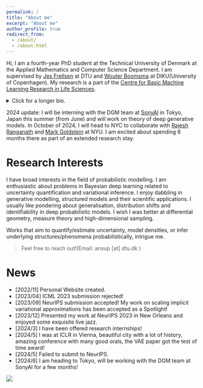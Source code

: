 ```yaml
---
permalink: /
title: "About me"
excerpt: "About me"
author_profile: true
redirect_from: 
  - /about/
  - /about.html
---
```


Hi, 
I am a fourth-year PhD student at the Technical University of Denmark at the Applied Mathematics and Computer Science Department. I am supervised by [Jes Frellsen](https://frellsen.org/) at DTU and [Wouter Boomsma](https://ku-bioml.github.io/people/#wouter) at DIKU(University of Copenhagen). My research is a part of the [Centre for Basic Machine Learning Research in Life Sciences](https://www.mlls.dk/).

<details>
<summary>Click for a longer bio.</summary>

Prior to starting this graduate program, I was a research associate at [RBCDSAI, IIT Madras](https://rbcdsai.iitm.ac.in/) and before that I finished my integrated masters in ECE with a specialisation in signal processing and pattern recognition from [IIIT Bangalore](https://iiitb.ac.in/). During my masters, in 2019 I also spent some time in the Approximate Bayesian Inference team at [RIKEN-AIP](https://www.riken.jp/en/research/labs/aip/) in Tokyo working under [Emtiyaz Khan](https://emtiyaz.github.io/) on scaling Bayesian natural gradient optimizers.

</details>


2024 update: I will be interning with the DGM team at [SonyAI](https://ai.sony/) in Tokyo, Japan this summer (from June) and will work on theory of deep generative models. In October of 2024, I will head to NYC to collaborate with [Rajesh Ranganath](https://cims.nyu.edu/~rajeshr/) and [Mark Goldstein](https://marikgoldstein.github.io/) at NYU. I am excited about spending 6 months there as part of an extended research stay.

# Research Interests 

I have broad interests in the field of probabilistic modelling. I am enthusiastic about problems in Bayesian deep learning related to uncertainty quantification and variational inference. I enjoy dabbling in generative modelling, structured models and their scientific applications. I usually like pondering about generalisation, distribution shifts and identifiability in deep probabilistic models. I wish I was better at differential geometry, measure theory and high-dimensional sampling.

Works that aim to quantify/estimate uncertainty, model densities, or infer underlying structures/phenomena probabilistically, intrigue me. 


> Feel free to reach out!(Email: ansup [at] dtu.dk )


[comment]: <> (# Contact )

# News

- [2022/11] Personal Website created.
- [2023/04] ICML 2023 submission rejected!
- [2023/09] NeurIPS submission accepted! My work on scaling implicit variational approximations has been accepted as a Spotlight!
- [2023/12] Presented my work at NeurIPS 2023 in New Orleans and enjoyed some exquisite live jazz.
- [2024/3] I have been offered research internships!
- [2024/5] I was at ICLR in Vienna, beautiful city with a lot of history, amazing conference with many good orals, the VAE paper got the test of time award!
- [2024/5] Failed to submit to NeurIPS.
- [2024/6] I am heading to Tokyo, will be working with the DGM team at SonyAI for a few months! 

<a href='https://clustrmaps.com/site/1brm2'  title='Visit tracker'><img src='//clustrmaps.com/map_v2.png?cl=ffffff&w=a&t=n&d=rhuIdLn9vUpFRvGiO0jZm6wlIkrJngsYtbAm3XuBg4k&co=4a5156'/></a>
